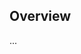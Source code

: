 <!-- Note: Please must use one of our issue templates to file an issue! 🛑 -->
<!-- 👉 https://github.com/Test Owner/test-repo/issues/new/choose 👈 -->
<!-- **Issues that should have been filed with a template will be closed without action, and we will ask you to use a template.** -->

<!-- This blank issue template is only for issues that don't fit any of the templates. -->

## Overview

...
